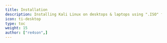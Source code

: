 ```yaml
---
title: Installation
description: Installing Kali Linux on desktops & laptops using ".ISO" files (amd64/x86)
icon: ti-desktop
type: toc
weight: 15
author: ["re4son",]
---
```

